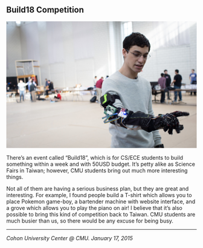 ## Build18 Competition

![](../../images/build18.jpg)

There’s an event called “Build18”, which is for CS/ECE students to build something within a week and with 50USD budget. It’s petty alike as Science Fairs in Taiwan; however, CMU students bring out much more interesting things.

Not all of them are having a serious business plan, but they are great and interesting. For example, I found people build a T-shirt which allows you to place Pokemon game-boy, a bartender machine with website interface, and a grove which allows you to play the piano on air! I believe that it’s also possible to bring this kind of competition back to Taiwan. CMU students are much busier than us, so there would be any excuse for being busy.

---

*Cohon University Center @ CMU. January 17, 2015*
